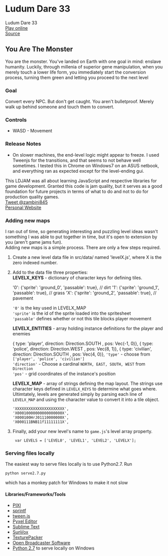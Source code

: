 # Ludum Dare 33
Ludum Dare 33  
[Play online][9]  
[Source][10]

## You Are The Monster ##
You are the monster. You've landed on Earth with one goal in mind: enslave humanity. Luckily, through millenia of superior gene manipulation, when you merely touch a lower life form, you immediately start the conversion process, turning them green and letting you proceed to the next level

### Goal ###
Convert every NPC. But don't get caught. You aren't bulletproof. Merely walk up behind someone and touch them to convert.

### Controls ###

   + WASD - Movement

### Release Notes ###

+ On slower machines, the end-level logic might appear to freeze. I used Tweenjs for the transitions, and that seems to not behave well sometimes. I tested this in Chrome on Windows7 on an ASUS netbook, and everything ran as expected except for the level-ending gui.

This LDJAM was all about learning JavaScript and respective libraries for game development. Granted this code is jam quality, but it serves as a good foundation for future projects in terms of what to do and not to do for production quality games.  
[Tweet @zambini845](https://twitter.com/zambini845)  
[Personal Website](http://randonia.com)



### Adding new maps ###

I ran out of time, so generating interesting and puzzling level ideas wasn't something I was able to put together in time, but it's open to extension by you (aren't game jams fun).  
Adding new maps is a simple process. There are only a few steps required. 

1) Create a new level data file in src/data/ named 'levelX.js', where X is the zero indexed number.  
2) Add to the data file three properties:  
   **LEVELX_KEYS** - dictionary of character keys for defining tiles.

      '0': {'sprite': 'ground_0', 'passable': true},      // dirt
      '1': {'sprite': 'ground_1', 'passable': true},      // grass
      'X': {'sprite': 'ground_2', 'passable': true},      // pavement

   `'0'` is the key used in LEVELX_MAP  
   `'sprite'` is the id of the sprite loaded into the spritesheet  
   `'passable'` defines whether or not this tile blocks player movement  

   **LEVELX_ENTITIES** - array holding instance definitions for the player and enemies

      { type: 'player',   direction: Direction.SOUTH , pos: Vec(-1, 0)},
      { type: 'police',   direction: Direction.WEST , pos: Vec(8, 1)},
      { type: 'civilian', direction: Direction.SOUTH , pos: Vec(4, 0)},
   `'type'` - choose from `['player', 'police', 'civilian']`  
   `'direction'` - Choose a cardinal `NORTH, EAST, SOUTH, WEST` from `Direction`  
   `'pos'` - grid coordinates of the instance's position
    
   **LEVELX_MAP** - array of strings defining the map layout. The strings use character keys defined in `LEVELX_KEYS` to determine what goes where. Ultimtately, levels are generated simply by parsing each  line of `LEVELX_MAP` and using the character value to convert it into a tile object.

       'XXXXXXXXXXXXXXXXXXXXXX',
       'X00010000000000000000X',
       'X000100HrJ01110000000X',
       'X000111BNB11f11111111X',
3) Finally, add your new level's name to `game.js`'s level array property.
        
        var LEVELS = ['LEVEL0', 'LEVEL1', 'LEVEL2', 'LEVELX'];


### Serving files locally ###
The easiest way to serve files locally is to use Python2.7. Run

    python serve2.7.py

which has a monkey patch for Windows to make it not slow

#### Libraries/Frameworks/Tools ####
* [PIXI][1]
* [sprintf][2]
* [tween.js][7]
* [Pyxel Editor][3]
* [Sublime Text][4]
* [SunVox][11]
* [TexturePacker][8]
* [Open Broadcaster Software][5]
* [Python 2.7][6] to serve locally on Windows


[1]: http://www.pixijs.com/
[2]: https://github.com/alexei/sprintf.js
[3]: http://pyxeledit.com/
[4]: http://www.sublimetext.com/
[5]: https://obsproject.com/
[6]: http://python.org
[7]: https://github.com/tweenjs/tween.js
[8]: https://www.codeandweb.com/texturepacker
[9]: http://randonia.com/ld33
[10]: https://github.com/randonia/ld33
[11]: www.warmplace.ru/soft/sunvox/

